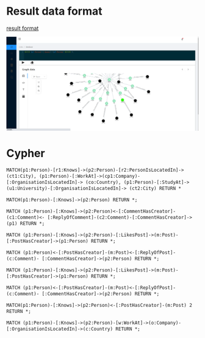 # Result data format
[result format](https://drive.google.com/file/d/1PSfjAgjhh6NhDvstO_L4YWjaEBOnVyWG/view)

![](./fig/1.png)

# Cypher

```cypher
MATCH(p1:Person)-[r1:Knows]->(p2:Person)-[r2:PersonIsLocatedIn]-> (ct1:City), (p1:Person)-[:WorkAt]->(cp1:Company)-[:OrganisationIsLocatedIn]-> (co:Country), (p1:Person)-[:StudyAt]->(u1:University)-[:OrganisationIsLocatedIn]-> (ct2:City) RETURN *
```

```cypher
MATCH(p1:Person)-[:Knows]->(p2:Person) RETURN *;
```

```cypher
MATCH (p1:Person)-[:Knows]->(p2:Person)<-[:CommentHasCreator]-(c1:Comment)<- [:ReplyOfComment]-(c2:Comment)-[:CommentHasCreator]->(p1) RETURN *;
```

```cypher
MATCH (p1:Person)-[:Knows]->(p2:Person)-[:LikesPost]->(m:Post)- [:PostHasCreator]->(p1:Person) RETURN *;
```

```cypher
MATCH (p1:Person)<-[:PostHasCreator]-(m:Post)<-[:ReplyOfPost]-(c:Comment)- [:CommentHasCreator]->(p2:Person) RETURN *;
```

```cypher
MATCH (p1:Person)-[:Knows]->(p2:Person)-[:LikesPost]->(m:Post)- [:PostHasCreator]->(p1:Person) RETURN *;
```

```cypher
MATCH (p1:Person)<-[:PostHasCreator]-(m:Post)<-[:ReplyOfPost]-(c:Comment)- [:CommentHasCreator]->(p2:Person) RETURN *;
```

```cypher
MATCH(p1:Person)-[:Knows]->(p2:Person)<-[:PostHasCreator]-(m:Post) 2 RETURN *;
```

```cypher
MATCH (p1:Person)-[:Knows]->(p2:Person)-[w:WorkAt]->(o:Company)- [:OrganisationIsLocatedIn]->(c:Country) RETURN *;
```
